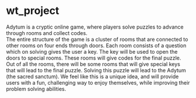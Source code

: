 # wt_project

Adytum is a cryptic online game, where players solve puzzles to advance through rooms and collect codes.   
The entire structure of the game is a cluster of rooms that are connected to other rooms on four ends through doors.
Each room consists of a question which on solving gives the user a key. The key will be used to open the doors to 
special rooms. These rooms will give codes for the final puzzle. Out of all the rooms, there will be some rooms that 
will give special keys that will lead to the final puzzle. Solving this puzzle will lead to the Adytum (the sacred 
sanctum). We feel like this is a unique idea, and will provide users with a fun, challenging way to enjoy themselves, 
while improving their problem solving abilities.